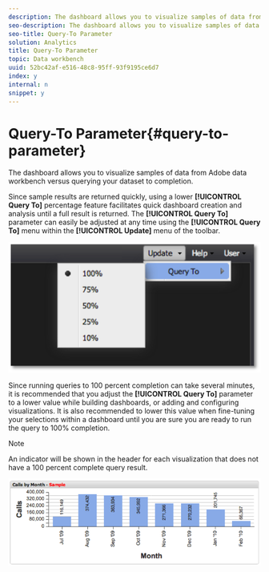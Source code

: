 ```yaml
---
description: The dashboard allows you to visualize samples of data from Adobe data workbench versus querying your dataset to completion.
seo-description: The dashboard allows you to visualize samples of data from Adobe data workbench versus querying your dataset to completion.
seo-title: Query-To Parameter
solution: Analytics
title: Query-To Parameter
topic: Data workbench
uuid: 52bc42af-e516-48c8-95ff-93f9195ce6d7
index: y
internal: n
snippet: y
---
```


# Query-To Parameter{#query-to-parameter}

The dashboard allows you to visualize samples of data from Adobe data workbench versus querying your dataset to completion.

Since sample results are returned quickly, using a lower **[!UICONTROL Query To]** percentage feature facilitates quick dashboard creation and analysis until a full result is returned. The **[!UICONTROL Query To]** parameter can easily be adjusted at any time using the **[!UICONTROL Query To]** menu within the **[!UICONTROL Update]** menu of the toolbar.

![](assets/query_to.png)

Since running queries to 100 percent completion can take several minutes, it is recommended that you adjust the **[!UICONTROL Query To]** parameter to a lower value while building dashboards, or adding and configuring visualizations. It is also recommended to lower this value when fine-tuning your selections within a dashboard until you are sure you are ready to run the query to 100% completion.

>[!NOTE]
>
>An indicator will be shown in the header for each visualization that does not have a 100 percent complete query result.

![](assets/query_to2.png)

